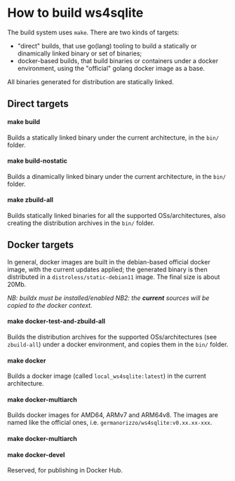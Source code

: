# How to build ws4sqlite

The build system uses `make`. There are two kinds of targets:

- "direct" builds, that use go(lang) tooling to build a statically or dinamically linked binary or set of binaries;
- docker-based builds, that build binaries or containers under a docker environment, using the "official" golang docker image as a base.

All binaries generated for distribution are statically linked.

## Direct targets

#### make build

Builds a statically linked binary under the current architecture, in the `bin/` folder.

#### make build-nostatic

Builds a dinamically linked binary under the current architecture, in the `bin/` folder.

#### make zbuild-all

Builds statically linked binaries for all the supported OSs/architectures, also creating the distribution archives in
the `bin/` folder.

## Docker targets

In general, docker images are built in the debian-based official docker image, with the current updates applied; the
generated binary is then distributed in a `distroless/static-debian11` image. The final size is about 20Mb.

*NB: buildx must be installed/enabled*
*NB2: the **current** sources will be copied to the docker context.*

#### make docker-test-and-zbuild-all

Builds the distribution archives for the supported OSs/architectures (see `zbuild-all`) under a docker environment, and
copies them in the `bin/` folder.

#### make docker

Builds a docker image (called `local_ws4sqlite:latest`) in the current architecture.

#### make docker-multiarch

Builds docker images for AMD64, ARMv7 and ARM64v8. The images are named like the official ones, i.e. 
`germanorizzo/ws4sqlite:v0.xx.xx-xxx`.

#### make docker-multiarch
#### make docker-devel

Reserved, for publishing in Docker Hub.
